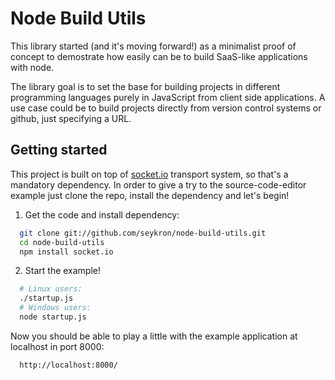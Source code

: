 Node Build Utils
================
This library started (and it's moving forward!) as a minimalist proof of concept to demostrate how easily can be to build SaaS-like applications with node.

The library goal is to set the base for building projects in different programming languages purely in JavaScript from client side applications. A use case could be to build projects directly from version control systems or github, just specifying a URL.

Getting started
---------------
This project is built on top of [socket.io](http://socket.io/) transport system, so that's a mandatory dependency. In order to give a try to the source-code-editor example just clone the repo, install the dependency and let's begin!

1. Get the code and install dependency:
```bash
  git clone git://github.com/seykron/node-build-utils.git
  cd node-build-utils
  npm install socket.io
```

2. Start the example!
```bash
  # Linux users:
  ./startup.js
  # Windows users:
  node startup.js
```
Now you should be able to play a little with the example application at localhost in port 8000:
```
  http://localhost:8000/
```
